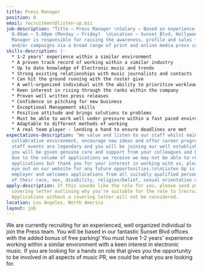 ```yaml
---
title: Press Manager
position: 0
email: recruitment@listen-up.biz
job-description: "Title — Press Manager \nSalary — Based on experience  \nHours —
  9.00am – 5.00pm (Monday – Friday)  \nLocation — Sunset Blvd, Hollywood \n\nThe Press
  Manager is responsible for raising the awareness, profile and sales for clients
  and/or campaigns via a broad range of print and online media press coverage."
skills-description: |-
  * 1-2 years' experience within a similar environment
  * A proven track record of working within a similar industry
  * Up to date knowledge of Electronic music and trends
  * Strong existing relationships with music journalists and contacts
  * Can hit the ground running with the roster give
  * A well-organized individual with the ability to prioritize workload and juggle a variety of different tasks
  * Keen interest in rising through the ranks within the company
  * Proven well written press releases
  * Confidence in pitching for new business
  * Exceptional Management skills
  * Positive attitude and brings solutions to problems
  * Must be able to work well under pressure within a fast paced environment, dealing with Directors & colleagues both in the US and UK
  * Adaptable to different methods of working
  * A real team player - lending a hand to ensure deadlines are met
expectations-description: "We value and listen to our staff whilst maintaining a fun
  collabrative environment, encourage new ideas and offer career progression. Our
  staff events are legendary and you will be joining our well established team where
  you will be given genuine care and support from your colleagues and Directors. \nUnfortunately
  due to the volume of applications we receive we may not be able to respond to all
  applications but thank you for your interest in working with us, please keep an
  eye out on our website for any future opportunities.\n\nListen Up is an equal opportunities
  employer and welcomes applications from all suitably qualified persons regardless
  of their race, sex, disability, religion/belief, sexual orientation or age."
apply-description: If this sounds like the role for you, please send your email and
  covering letter outlining why you’re suitable for the role to [recruitment@listen-up.biz](mailto:recruitment@listen-up.biz).
  Applications without a covering letter will not be considered.
location: Los Angeles, North America
layout: job
---
```


We are currently recruiting for an experienced, well organized individual to join the Press team. You will be based in our fantastic Sunset Blvd offices with the added bonus of free parking! You must have 1-2 years' experience working within a similar environment with a keen interest in electronic music. If you are looking for a hands on role that gives you the opportunity to be involved in all aspects of music PR, we could be what you are looking for.